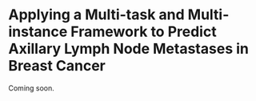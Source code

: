 # Applying a Multi-task and Multi-instance Framework to Predict Axillary Lymph Node Metastases in Breast Cancer

Coming soon.
